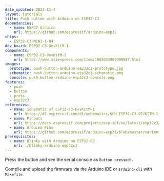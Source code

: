 ```yaml
---
date_updated: 2023-11-7
layout: tutorials
title: Push button with Arduino on ESP32-C3
dependancies:
  - name: ESP32 Arduino
    url: https://github.com/espressif/arduino-esp32
chips:
  - ESP32-C3-MINI-1-N4
dev_board: ESP32-C3-DevKitM-1
components:
  - name: ESP32-C3-DevKitM-1
    url: https://www.aliexpress.com/item/1005003989099547.html
images:
  prototype: push-button-arduino-esp32c3-prototype.jpg
  schematic: push-button-arduino-esp32c3-schematic.png
  console: push-button-arduino-esp32c3-console.png
features:
  - push
  - button
  - press
  - esp32c3
references:
  - name: Schematic of ESP32-C3-DevKitM-1
    url: https://dl.espressif.com/dl/schematics/SCH_ESP32-C3-DEVKITM-1_V1_20200915A.pdf
  - name: Pinouts
    url: https://docs.espressif.com/projects/esp-idf/en/latest/esp32c3/hw-reference/esp32c3/user-guide-devkitm-1.html#pin-layout
  - name: Arduino Pins
    url: https://github.com/espressif/arduino-esp32/blob/master/variants/esp32c3/pins_arduino.h
prerequisites:
  - name: Blinky with Arduino on ESP32-C3
    url: ./blinky-arduino-esp32c3
---
```


Press the button and see the serial console as `Button pressed!`.

Compile and upload the firmware via the Arduino IDE or `arduino-cli` with `Makefile`.
